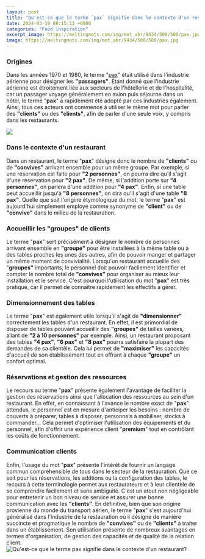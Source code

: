```yaml
---
layout: post
title: "Qu'est-ce que le terme `pax` signifie dans le contexte d'un restaurant?"
date: 2024-03-19 08:15:13 +0000
categories: "Food inspiration"
excerpt_image: https://meltingmots.com/img/mot_abr/9434/500/500/pax.jpg
image: https://meltingmots.com/img/mot_abr/9434/500/500/pax.jpg
---
```


### Origines 
Dans les années 1970 et 1980, le terme "[pax](https://jnewshub.github.io/2023-10-15-a-guide-to-tourism-in-bangladesh/)" était utilisé dans l'industrie aérienne pour désigner les **"passagers"**. Étant donné que l'industrie aérienne est étroitement liée aux secteurs de l'hôtellerie et de l'hospitalité, car un passager voyage généralement en avion puis séjourne dans un hôtel, le terme "**pax**" a rapidement été adopté par ces industries également. Ainsi, tous ces acteurs ont commencé à utiliser le même mot pour parler des **"clients"** ou des **"clients"**, afin de parler d'une seule voix, y compris dans les restaurants.

![](https://www.abbreviationfinder.org/images/acronym/fr/pa/x6/pax.png)
### Dans le contexte d'un restaurant 
Dans un restaurant, le terme "**pax**" désigne donc le nombre de **"clients"** ou de **"convives"** arrivant ensemble pour un même groupe. Par exemple, si une réservation est faite pour **"2 personnes"**, on pourra dire qu'il s'agit d'une réservation pour **"2 pax"**. De même, si l'addition porte sur **"4 personnes"**, on parlera d'une addition pour **"4 pax"**. Enfin, si une table peut accueillir jusqu'à **"8 personnes"**, on dira qu'il s'agit d'une table **"8 pax"**. Quelle que soit l'origine étymologique du mot, le terme "**pax**" est aujourd'hui simplement employé comme synonyme de **"client"** ou de **"convive"** dans le milieu de la restauration.
### Accueillir les **"groupes"** de clients 
Le terme "**pax**" sert précisément à désigner le nombre de personnes arrivant ensemble en **"groupe"** pour être installées à la même table ou à des tables proches les unes des autres, afin de pouvoir manger et partager un même moment de convivialité. Lorsqu'un restaurant accueille des "**groupes"** importants, le personnel doit pouvoir facilement identifier et compter le nombre total de **"convives"** pour organiser au mieux leur installation et le service. C'est pourquoi l'utilisation du mot "**pax**" est très pratique, car il permet de connaître rapidement les effectifs à gérer.
### Dimensionnement des tables 
Le terme "**pax**" est également utile lorsqu'il s'agit de **"dimensionner"** correctement les tables d'un restaurant. En effet, il est primordial de disposer de tables pouvant accueillir des **"groupes"** de tailles variées, allant de **"2 à 10 personnes"** par exemple. Ainsi, un restaurant proposant des tables **"4 pax"**, **"6 pax"** et **"8 pax"** pourra satisfaire la plupart des demandes de sa clientèle. Cela lui permet de **"maximiser"** les capacités d'accueil de son établissement tout en offrant à chaque **"groupe"** un confort optimal. 
### Réservations et gestion des ressources
Le recours au terme "**pax**" présente également l'avantage de faciliter la gestion des réservations ainsi que l'allocation des ressources au sein d'un restaurant. En effet, en connaissant à l'avance le nombre exact de "**pax**" attendus, le personnel est en mesure d'anticiper les besoins : nombre de couverts à préparer, tables à disposer, personnels à mobiliser, stocks à commander... Cela permet d'optimiser l'utilisation des équipements et du personnel, afin d'offrir une expérience client "**premium**" tout en contrôlant les coûts de fonctionnement.
### Communication clients 
Enfin, l'usage du mot "**pax**" présente l'intérêt de fournir un langage commun compréhensible de tous dans le secteur de la restauration. Que ce soit pour les réservations, les addtions ou la configuration des tables, le recours à cette terminologie permet aux restaurateurs et à leur clientèle de se comprendre facilement et sans ambiguité. C'est un atout non négligeable pour entretenir un bon niveau de service et assurer une bonne communication avec les **"clients"**.
En définitive, bien que son origine provienne du monde du transport aérien, le terme "**pax**" s'est aujourd'hui généralisé dans l'industrie de la restauration où il désigne de manière succincte et pragmatique le nombre de **"convives"** ou de **"clients"** à traiter dans un établissement. Son utilisation présente de nombreux avantages en termes d'organisation, de gestion des capacités et de qualité de la relation client.
![Qu'est-ce que le terme `pax` signifie dans le contexte d'un restaurant?](https://meltingmots.com/img/mot_abr/9434/500/500/pax.jpg)